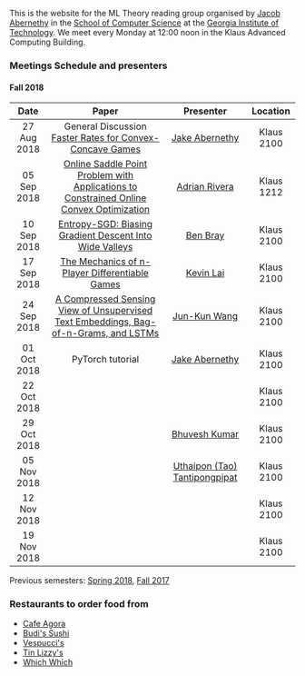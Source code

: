 This is the website for the ML Theory reading group organised by [Jacob Abernethy](http://web.eecs.umich.edu/~jabernet/) in the [School of Computer Science](https://www.scs.gatech.edu/) at the [Georgia Institute of Technology](http://www.gatech.edu/). We meet every Monday at 12:00 noon in the Klaus Advanced Computing Building.


### Meetings Schedule and presenters

#### Fall 2018

| Date        | Paper         | Presenter |   Location|
| :-------------: |:-------------: |:-------------: |:-------------: |
| 27 Aug 2018    | General Discussion <br /> [Faster Rates for Convex-Concave Games](https://arxiv.org/abs/1805.06792) | [Jake Abernethy](http://web.eecs.umich.edu/~jabernet/) | Klaus 2100 |
| 05 Sep 2018    | [Online Saddle Point Problem with Applications to Constrained Online Convex Optimization](https://arxiv.org/abs/1806.08301) | [Adrian Rivera](https://www.isye.gatech.edu/users/adrian3) | Klaus 1212 |
| 10 Sep 2018    | [Entropy-SGD: Biasing Gradient Descent Into Wide Valleys](https://arxiv.org/abs/1611.01838) | [Ben Bray](http://benrbray.com) | Klaus 2100 |
| 17 Sep 2018    | [The Mechanics of n-Player Differentiable Games](https://arxiv.org/abs/1802.05642) | [Kevin Lai](https://www.cc.gatech.edu/~klai9/) | Klaus 2100 |
| 24 Sep 2018    | [A Compressed Sensing View of Unsupervised Text Embeddings, Bag-of-n-Grams, and LSTMs](https://openreview.net/forum?id=B1e5ef-C-) | [Jun-Kun Wang](https://www.cc.gatech.edu/grads/j/jwang774/index.html) | Klaus 2100 |
| 01 Oct 2018    | PyTorch tutorial | [Jake Abernethy](http://web.eecs.umich.edu/~jabernet/) | Klaus 2100 |
| 22 Oct 2018    | []() | []() | Klaus 2100 |
| 29 Oct 2018    | []() | [Bhuvesh Kumar]() | Klaus 2100 |
| 05 Nov 2018    | []() | [Uthaipon (Tao) Tantipongpipat]() | Klaus 2100 |
| 12 Nov 2018    | []() | []() | Klaus 2100 |
| 19 Nov 2018    | []() | []() | Klaus 2100 |



Previous semesters: [Spring 2018](spring18), [Fall 2017](fall17)



### Restaurants to order food from
- [Cafe Agora](https://www.yelp.com/biz/cafe-agora-midtown-atlanta)
- [Budi's Sushi](https://www.budissushi.com/)
- [Vespucci's](http://www.vespuccispizza.com/)
- [Tin Lizzy's](http://www.tinlizzyscantina.com/)
- [Which Which](https://www.whichwich.com/)
